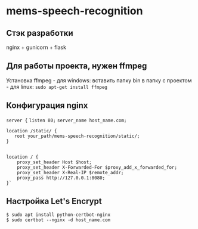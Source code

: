 # mems-speech-recognition

## Стэк разработки
nginx + gunicorn + flask

## Для работы проекта, нужен ffmpeg
Установка ffmpeg
    - для windows: вставить папку bin в папку с проектом
    - для linux: `sudo apt-get install ffmpeg`
## Конфигурация nginx

`server {`
    `listen 80;`
    `server_name host_name.com;`

    location /static/ {
       root your_path/mems-speech-recognition/static/;
    }


    location / {
        proxy_set_header Host $host;
        proxy_set_header X-Forwarded-For $proxy_add_x_forwarded_for;
        proxy_set_header X-Real-IP $remote_addr;
        proxy_pass http://127.0.0.1:8080;
    }`


## Настройка Let's Encrypt
    $ sudo apt install python-certbot-nginx
    $ sudo certbot --nginx -d host_name.com
